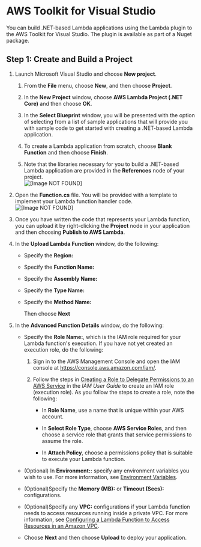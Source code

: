 # AWS Toolkit for Visual Studio<a name="lambda-dotnet-create-deployment-package-toolkit"></a>

You can build \.NET\-based Lambda applications using the Lambda plugin to the AWS Toolkit for Visual Studio\. The plugin is available as part of a Nuget package\.

## Step 1: Create and Build a Project<a name="dotnet-vs-create-project"></a>

1. Launch Microsoft Visual Studio and choose **New project**\. 

   1. From the **File** menu, choose **New**, and then choose **Project**\. 

   1. In the **New Project** window, choose **AWS Lambda Project \(\.NET Core\)** and then choose **OK**\.

   1. In the **Select Blueprint** window, you will be presented with the option of selecting from a list of sample applications that will provide you with sample code to get started with creating a \.NET\-based Lambda application\. 

   1. To create a Lambda application from scratch, choose **Blank Function** and then choose **Finish**\. 

   1. Note that the libraries necessary for you to build a \.NET\-based Lambda application are provided in the **References** node of your project\.  
![\[Image NOT FOUND\]](http://docs.aws.amazon.com/lambda/latest/dg/images/dotnet-references-example.png)

1. Open the **Function\.cs** file\. You will be provided with a template to implement your Lambda function handler code\.  
![\[Image NOT FOUND\]](http://docs.aws.amazon.com/lambda/latest/dg/images/lambda-function.png)

1. Once you have written the code that represents your Lambda function, you can upload it by right\-clicking the **Project** node in your application and then choosing **Publish to AWS Lambda**\.

1. In the **Upload Lambda Function** window, do the following: 

   + Specify the **Region:**

   + Specify the **Function Name:**

   + Specify the **Assembly Name:**

   + Specify the **Type Name:**

   + Specify the **Method Name:**

     Then choose **Next**

1. In the **Advanced Function Details** window, do the following: 

   + Specify the **Role Name:**, which is the IAM role required for your Lambda function's execution\. If you have not yet created an execution role, do the following:

     1. Sign in to the AWS Management Console and open the IAM console at [https://console\.aws\.amazon\.com/iam/](https://console.aws.amazon.com/iam/)\.

     1. Follow the steps in [Creating a Role to Delegate Permissions to an AWS Service](http://docs.aws.amazon.com/IAM/latest/UserGuide/id_roles_create_for-service.html) in the *IAM User Guide* to create an IAM role \(execution role\)\. As you follow the steps to create a role, note the following:

        + In **Role Name**, use a name that is unique within your AWS account\. 

        + In **Select Role Type**, choose **AWS Service Roles**, and then choose a service role that grants that service permissions to assume the role\.

        + In **Attach Policy**, choose a permissions policy that is suitable to execute your Lambda function\.

   + \(Optional\) In **Environment::** specify any environment variables you wish to use\. For more information, see [Environment Variables](env_variables.md)\.

   + \(Optional\)Specify the **Memory \(MB\):** or **Timeout \(Secs\):** configurations\.

   + \(Optional\)Specify any **VPC:** configurations if your Lambda function needs to access resources running inside a private VPC\. For more information, see [Configuring a Lambda Function to Access Resources in an Amazon VPC](vpc.md)\.

   + Choose **Next** and then choose **Upload** to deploy your application\.